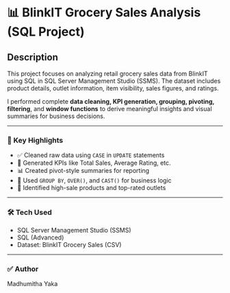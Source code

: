 # 📊 BlinkIT Grocery Sales Analysis (SQL Project)

## Description

This project focuses on analyzing retail grocery sales data from BlinkIT using SQL in SQL Server Management Studio (SSMS). The dataset includes product details, outlet information, item visibility, sales figures, and ratings.

I performed complete **data cleaning, KPI generation, grouping, pivoting, filtering**, and **window functions** to derive meaningful insights and visual summaries for business decisions.

---

### 🔧 Key Highlights

- ✅ Cleaned raw data using `CASE` in `UPDATE` statements  
- 📌 Generated KPIs like Total Sales, Average Rating, etc.  
- 📊 Created pivot-style summaries for reporting  
- 🧮 Used `GROUP BY`, `OVER()`, and `CAST()` for business logic  
- 🚀 Identified high-sale products and top-rated outlets  

---

### 🛠 Tech Used

- SQL Server Management Studio (SSMS)  
- SQL (Advanced)  
- Dataset: BlinkIT Grocery Sales (CSV)  

---

### ✅ Author

Madhumitha Yaka
